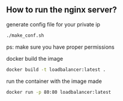 ## How to run the nginx server?
generate config file for your private ip
```bash
./make_conf.sh
```
ps: make sure you have proper permissions

docker build the image
```bash
docker build -t loadbalancer:latest .
```
run the container with the image made
```bash
docker run -p 80:80 loadbalancer:latest
```